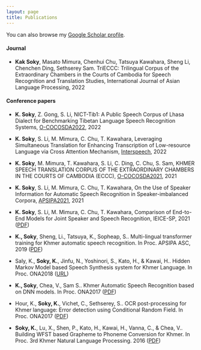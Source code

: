 ```yaml
---
layout: page
title: Publications
---
```


You can also browse my <a href="https://scholar.google.com/citations?hl=en&user=rVlkSQcAAAAJ" target="_blank">Google Scholar profile</a>.
<br />

#### Journal
- **Kak Soky**, Masato Mimura, Chenhui Chu, Tatsuya Kawahara, Sheng Li, Chenchen Ding, Sethserey Sam.
TriECCC: Trilingual Corpus of the Extraordinary Chambers in the Courts of Cambodia for Speech Recognition and Translation Studies, International Journal of Asian Language Processing, 2022

#### Conference papers
- **K. Soky**, Z. Gong, S. Li, NICT-Tib1: A Public Speech Corpus of Lhasa Dialect for Benchmarking Tibetan Language Speech Recognition Systems, <a href="https://vlsp.org.vn/cocosda2022/" target="_blank">O-COCOSDA2022</a>, 2022
- **K. Soky**, S. Li, M. Mimura, C. Chu, T. Kawahara, Leveraging Simultaneous Translation for Enhancing Transcription of Low-resource Language via Cross Attention Mechanism, <a href="https://interspeech2022.org/" target="_blank">Interspeech</a>, 2022

- **K. Soky**, M. Mimura, T. Kawahara, S. Li, C. Ding, C. Chu, S. Sam, KHMER SPEECH TRANSLATION CORPUS OF THE EXTRAORDINARY CHAMBERS IN THE COURTS OF CAMBODIA (ECCC), <a href="https://www.colips.org/conferences/cocosda2021/wp/" target="_blank">O-COCOSDA2021</a>, 2021

- **K. Soky**, S. Li, M. Mimura, C. Chu, T. Kawahara, On the Use of Speaker Information for Automatic Speech Recognition in Speaker-imbalanced Corpora, <a href="https://www.apsipa2021.org/" target="_blank">APSIPA2021</a>, 2021

- **K. Soky**, S. Li, M. Mimura, C. Chu, T. Kawahara, Comparison of End-to-End Models for Joint Speaker and Speech Recognition, IEICE-SP, 2021 ([PDF](/static/pdf/IPSJ-SLP211360241.pdf))

- **K., Soky**, Sheng, Li., Tatsuya, K., Sopheap, S.. Multi-lingual transformer training for Khmer automatic speech recognition. In Proc. APSIPA ASC, 2019 ([PDF](http://sap.ist.i.kyoto-u.ac.jp/EN/bib/intl/SOK-APSIPA19.pdf))


- Saly, K., **Soky, K.**, Jinfu, N., Yoshinori, S., Kato, H., & Kawai, H.. Hidden Markov Model based Speech Synthesis system for Khmer Language.  In Proc. ONA2018 ([URL](https://doi.org/10.1109/CIFEr.2019.8759128))

- **K., Soky**, Chea, V., Sam S.. Khmer Automatic Speech Recognition based on DNN models.  In Proc. ONA2017 ([PDF](https://ona2019.niptict.edu.kh/ona2017/wp-content/uploads/2018/03/Khmer_ASR_DNN_models_final.pdf))

- Hour, K., **Soky, K.**, Vichet, C., Sethserey, S.. OCR post-processing for Khmer language: Error detection using Conditional Random Field.  In Proc. ONA2017 ([PDF](https://ona2019.niptict.edu.kh/ona2017/wp-content/uploads/paper/papers/paper/ona2017_OCR_post_processing_for_.pdf))

- **Soky, K.**, Lu, X., Shen, P., Kato, H., Kawai, H., Vanna, C., & Chea, V.. Building WFST based Grapheme to Phoneme Conversion for Khmer. In Proc. 3rd Khmer Natural Language Processing. 2016 ([PDF](/static/pdf/wfst_g2p.pdf))
<br /> 


